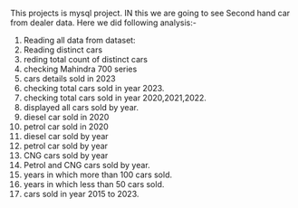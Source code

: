 This projects is mysql project.
IN this we are going to see Second hand car from dealer data.
Here we did following analysis:- 

1. Reading all data from dataset: 
2. Reading distinct cars
3. reding total count of distinct cars
4. checking Mahindra 700 series
5. cars details sold in 2023
6. checking total cars sold in year 2023.
7. checking total cars sold in year 2020,2021,2022.
8. displayed all cars sold by year.
9. diesel car sold in 2020
10. petrol car sold in 2020
11. diesel car sold by year
12. petrol car sold by year
13. CNG cars sold by year
14. Petrol and CNG cars sold by year. 
15. years in which more than 100 cars sold. 
16. years in which less than 50 cars sold.
17. cars sold in year 2015 to 2023.